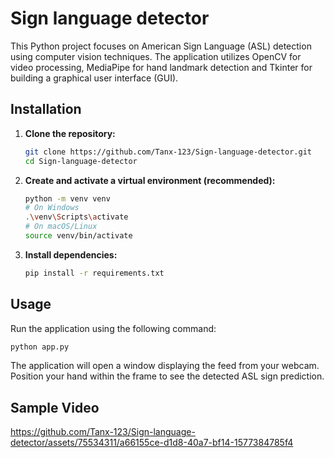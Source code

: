 # Sign language detector
This Python project focuses on American Sign Language (ASL) detection using computer vision techniques. The application utilizes OpenCV for video processing, MediaPipe for hand landmark detection and Tkinter for building a graphical user interface (GUI).

## Installation

1.  **Clone the repository:**
    ```bash
    git clone https://github.com/Tanx-123/Sign-language-detector.git
    cd Sign-language-detector
    ```

2.  **Create and activate a virtual environment (recommended):**
    ```bash
    python -m venv venv
    # On Windows
    .\venv\Scripts\activate
    # On macOS/Linux
    source venv/bin/activate
    ```

3.  **Install dependencies:**
    ```bash
    pip install -r requirements.txt
    ```

## Usage

Run the application using the following command:

```bash
python app.py
```

The application will open a window displaying the feed from your webcam. Position your hand within the frame to see the detected ASL sign prediction.

## Sample Video


https://github.com/Tanx-123/Sign-language-detector/assets/75534311/a66155ce-d1d8-40a7-bf14-1577384785f4


